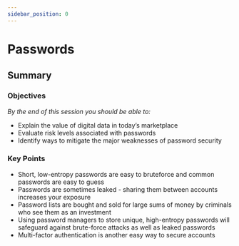 ```yaml
---
sidebar_position: 0
---
```


# Passwords

## Summary

### Objectives
*By the end of this session you should be able to:*
* Explain the value of digital data in today’s marketplace
* Evaluate risk levels associated with passwords
* Identify ways to mitigate the major weaknesses of password security

### Key Points
* Short, low-entropy passwords are easy to bruteforce and common passwords are easy to guess
* Passwords are sometimes leaked - sharing them between accounts increases your exposure
* Password lists are bought and sold for large sums of money by criminals who see them as an investment
* Using password managers to store unique, high-entropy passwords will safeguard against brute-force attacks as well as leaked passwords
* Multi-factor authentication is another easy way to secure accounts